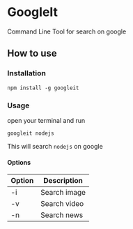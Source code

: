 # GoogleIt

Command Line Tool for search on google

## How to use

### Installation

`npm install -g googleit`

### Usage

open your terminal and run

`googleit nodejs`

This will search `nodejs` on google

#### Options

|Option|Description|
|---|---|
|-i|Search image|
|-v|Search video|
|-n|Search news|
